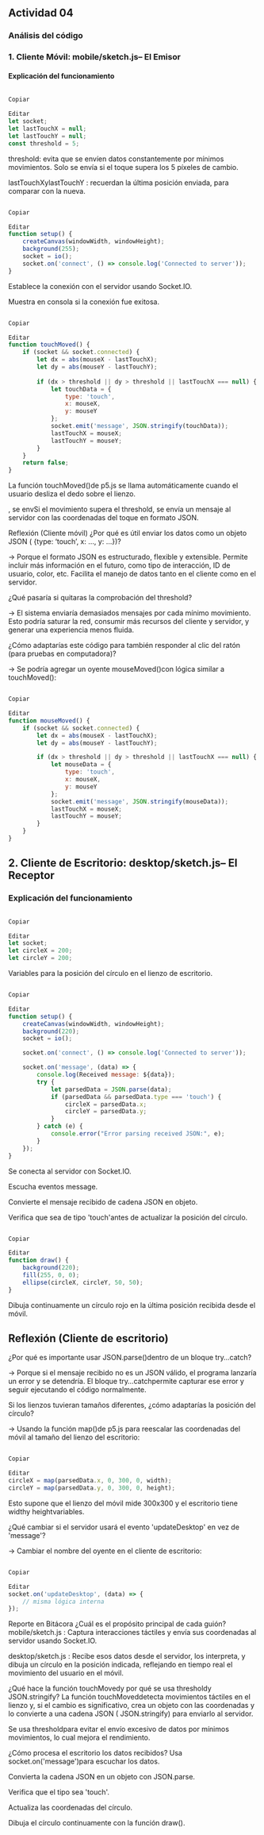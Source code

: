 ## Actividad 04

### Análisis del código
### 1. Cliente Móvil: mobile/sketch.js– El Emisor
#### Explicación del funcionamiento
``` js

Copiar

Editar
let socket;
let lastTouchX = null;
let lastTouchY = null;
const threshold = 5;
```
threshold: evita que se envíen datos constantemente por mínimos movimientos. Solo se envía si el toque supera los 5 píxeles de cambio.

lastTouchXylastTouchY : recuerdan la última posición enviada, para comparar con la nueva.

```js

Copiar

Editar
function setup() {
    createCanvas(windowWidth, windowHeight);
    background(255);
    socket = io();
    socket.on('connect', () => console.log('Connected to server'));
}
```
Establece la conexión con el servidor usando Socket.IO.

Muestra en consola si la conexión fue exitosa.

```js

Copiar

Editar
function touchMoved() {
    if (socket && socket.connected) {
        let dx = abs(mouseX - lastTouchX);
        let dy = abs(mouseY - lastTouchY);
        
        if (dx > threshold || dy > threshold || lastTouchX === null) {
            let touchData = {
                type: 'touch',
                x: mouseX,
                y: mouseY
            };
            socket.emit('message', JSON.stringify(touchData));
            lastTouchX = mouseX;
            lastTouchY = mouseY;
        }
    }
    return false;
}
```
La función touchMoved()de p5.js se llama automáticamente cuando el usuario desliza el dedo sobre el lienzo.

, se envSi el movimiento supera el threshold, se envía un mensaje al servidor con las coordenadas del toque en formato JSON.

Reflexión (Cliente móvil)
¿Por qué es útil enviar los datos como un objeto JSON ( {type: ‘touch’, x: …, y: …})?

→ Porque el formato JSON es estructurado, flexible y extensible. Permite incluir más información en el futuro, como tipo de interacción, ID de usuario, color, etc. Facilita el manejo de datos tanto en el cliente como en el servidor.

¿Qué pasaría si quitaras la comprobación del threshold?

→ El sistema enviaría demasiados mensajes por cada mínimo movimiento. Esto podría saturar la red, consumir más recursos del cliente y servidor, y generar una experiencia menos fluida.

¿Cómo adaptarías este código para también responder al clic del ratón (para pruebas en computadora)?

→ Se podría agregar un oyente mouseMoved()con lógica similar a touchMoved():

``` js

Copiar

Editar
function mouseMoved() {
    if (socket && socket.connected) {
        let dx = abs(mouseX - lastTouchX);
        let dy = abs(mouseY - lastTouchY);

        if (dx > threshold || dy > threshold || lastTouchX === null) {
            let mouseData = {
                type: 'touch',
                x: mouseX,
                y: mouseY
            };
            socket.emit('message', JSON.stringify(mouseData));
            lastTouchX = mouseX;
            lastTouchY = mouseY;
        }
    }
}
```
## 2. Cliente de Escritorio: desktop/sketch.js– El Receptor
### Explicación del funcionamiento
```js

Copiar

Editar
let socket;
let circleX = 200;
let circleY = 200;
```
Variables para la posición del círculo en el lienzo de escritorio.

```js

Copiar

Editar
function setup() {
    createCanvas(windowWidth, windowHeight);
    background(220);
    socket = io();

    socket.on('connect', () => console.log('Connected to server'));

    socket.on('message', (data) => {
        console.log(Received message: ${data});
        try {
            let parsedData = JSON.parse(data);
            if (parsedData && parsedData.type === 'touch') {
                circleX = parsedData.x;
                circleY = parsedData.y;
            }
        } catch (e) {
            console.error("Error parsing received JSON:", e);
        }
    });
}
```
Se conecta al servidor con Socket.IO.

Escucha eventos message.

Convierte el mensaje recibido de cadena JSON en objeto.

Verifica que sea de tipo 'touch'antes de actualizar la posición del círculo.

```js

Copiar

Editar
function draw() {
    background(220);
    fill(255, 0, 0);
    ellipse(circleX, circleY, 50, 50);
}
```
Dibuja continuamente un círculo rojo en la última posición recibida desde el móvil.

## Reflexión (Cliente de escritorio)
¿Por qué es importante usar JSON.parse()dentro de un bloque try…catch?

→ Porque si el mensaje recibido no es un JSON válido, el programa lanzaría un error y se detendría. El bloque try…catchpermite capturar ese error y seguir ejecutando el código normalmente.

Si los lienzos tuvieran tamaños diferentes, ¿cómo adaptarías la posición del círculo?

→ Usando la función map()de p5.js para reescalar las coordenadas del móvil al tamaño del lienzo del escritorio:

``` js

Copiar

Editar
circleX = map(parsedData.x, 0, 300, 0, width);
circleY = map(parsedData.y, 0, 300, 0, height);
```
Esto supone que el lienzo del móvil mide 300x300 y el escritorio tiene widthy heightvariables.

¿Qué cambiar si el servidor usará el evento 'updateDesktop' en vez de 'message'?

→ Cambiar el nombre del oyente en el cliente de escritorio:

```js

Copiar

Editar
socket.on('updateDesktop', (data) => {
    // misma lógica interna
});
```
 Reporte en Bitácora
 ¿Cuál es el propósito principal de cada guión?
mobile/sketch.js : Captura interacciones táctiles y envía sus coordenadas al servidor usando Socket.IO.

desktop/sketch.js : Recibe esos datos desde el servidor, los interpreta, y dibuja un círculo en la posición indicada, reflejando en tiempo real el movimiento del usuario en el móvil.

 ¿Qué hace la función touchMovedy por qué se usa thresholdy JSON.stringify?
La función touchMoveddetecta movimientos táctiles en el lienzo y, si el cambio es significativo, crea un objeto con las coordenadas y lo convierte a una cadena JSON ( JSON.stringify) para enviarlo al servidor.

Se usa thresholdpara evitar el envío excesivo de datos por mínimos movimientos, lo cual mejora el rendimiento.

 ¿Cómo procesa el escritorio los datos recibidos?
Usa socket.on('message')para escuchar los datos.

Convierta la cadena JSON en un objeto con JSON.parse.

Verifica que el tipo sea 'touch'.

Actualiza las coordenadas del círculo.

Dibuja el círculo continuamente con la función draw().

